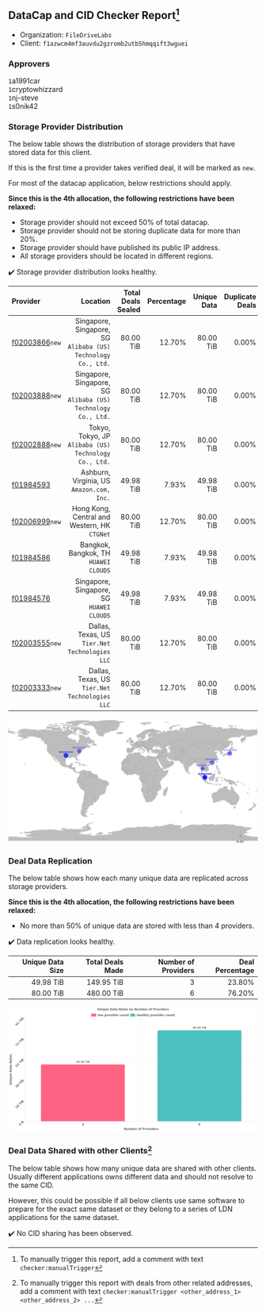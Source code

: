 ## DataCap and CID Checker Report[^1]
 - Organization: `FileDriveLabs`
 - Client: `f1azwcm4mf3auvdu2gzromb2utb5hmqqift3wguei`
### Approvers
`1`a1991car<br/>`1`cryptowhizzard<br/>`1`nj-steve<br/>`1`s0nik42

### Storage Provider Distribution
The below table shows the distribution of storage providers that have stored data for this client.

If this is the first time a provider takes verified deal, it will be marked as `new`.

For most of the datacap application, below restrictions should apply.

**Since this is the 4th allocation, the following restrictions have been relaxed:**
 - Storage provider should not exceed 50% of total datacap.
 - Storage provider should not be storing duplicate data for more than 20%.
 - Storage provider should have published its public IP address.
 - All storage providers should be located in different regions.

✔️ Storage provider distribution looks healthy.

| Provider                                                    |                                                         Location | Total Deals Sealed | Percentage | Unique Data | Duplicate Deals |
| :---------------------------------------------------------- | ---------------------------------------------------------------: | -----------------: | ---------: | ----------: | --------------: |
| [f02003866](https://filfox.info/en/address/f02003866)`new`  | Singapore, Singapore, SG<br/>`Alibaba (US) Technology Co., Ltd.` |          80.00 TiB |     12.70% |   80.00 TiB |           0.00% |
| [f02003888](https://filfox.info/en/address/f02003888)`new`  | Singapore, Singapore, SG<br/>`Alibaba (US) Technology Co., Ltd.` |          80.00 TiB |     12.70% |   80.00 TiB |           0.00% |
| [f02002888](https://filfox.info/en/address/f02002888)`new`  |         Tokyo, Tokyo, JP<br/>`Alibaba (US) Technology Co., Ltd.` |          80.00 TiB |     12.70% |   80.00 TiB |           0.00% |
| [f01984593](https://filfox.info/en/address/f01984593)       |                     Ashburn, Virginia, US<br/>`Amazon.com, Inc.` |          49.98 TiB |      7.93% |   49.98 TiB |           0.00% |
| [f02006999](https://filfox.info/en/address/f02006999)`new`  |                  Hong Kong, Central and Western, HK<br/>`CTGNet` |          80.00 TiB |     12.70% |   80.00 TiB |           0.00% |
| [f01984586](https://filfox.info/en/address/f01984586)       |                         Bangkok, Bangkok, TH<br/>`HUAWEI CLOUDS` |          49.98 TiB |      7.93% |   49.98 TiB |           0.00% |
| [f01984576](https://filfox.info/en/address/f01984576)       |                     Singapore, Singapore, SG<br/>`HUAWEI CLOUDS` |          49.98 TiB |      7.93% |   49.98 TiB |           0.00% |
| [f02003555](https://filfox.info/en/address/f02003555)`new`  |                Dallas, Texas, US<br/>`Tier.Net Technologies LLC` |          80.00 TiB |     12.70% |   80.00 TiB |           0.00% |
| [f02003333](https://filfox.info/en/address/f02003333)`new`  |                Dallas, Texas, US<br/>`Tier.Net Technologies LLC` |          80.00 TiB |     12.70% |   80.00 TiB |           0.00% |

<img src="https://raw.githubusercontent.com/data-preservation-programs/filplus-checker-assets/main/filecoin-project/filecoin-plus-large-datasets/issues/1716/1692769236543.png"/>

### Deal Data Replication
The below table shows how each many unique data are replicated across storage providers.


**Since this is the 4th allocation, the following restrictions have been relaxed:**
- No more than 50% of unique data are stored with less than 4 providers.

✔️ Data replication looks healthy.

| Unique Data Size | Total Deals Made | Number of Providers | Deal Percentage |
| ---------------: | ---------------: | ------------------: | --------------: |
|        49.98 TiB |       149.95 TiB |                   3 |          23.80% |
|        80.00 TiB |       480.00 TiB |                   6 |          76.20% |

<img src="https://raw.githubusercontent.com/data-preservation-programs/filplus-checker-assets/main/filecoin-project/filecoin-plus-large-datasets/issues/1716/1692769237731.png"/>

### Deal Data Shared with other Clients[^3]
The below table shows how many unique data are shared with other clients.
Usually different applications owns different data and should not resolve to the same CID.

However, this could be possible if all below clients use same software to prepare for the exact same dataset or they belong to a series of LDN applications for the same dataset.

✔️ No CID sharing has been observed.

[^1]: To manually trigger this report, add a comment with text `checker:manualTrigger`

[^2]: Deals from those addresses are combined into this report as they are specified with `checker:manualTrigger`

[^3]: To manually trigger this report with deals from other related addresses, add a comment with text `checker:manualTrigger <other_address_1> <other_address_2> ...`
